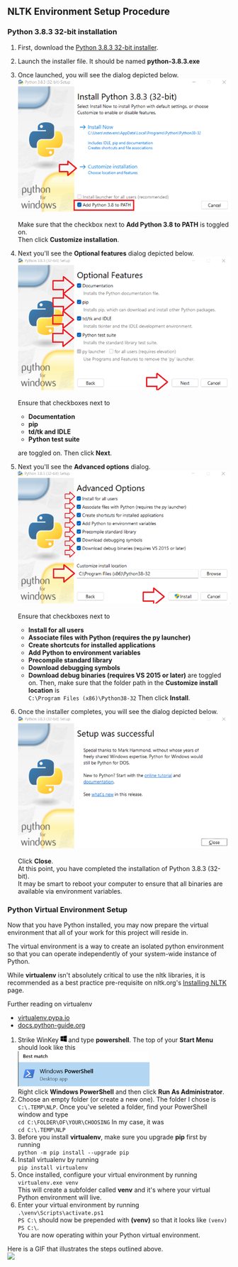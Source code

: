 ## NLTK Environment Setup Procedure  
### Python 3.8.3 32-bit installation  
   1. First, download the [Python 3.8.3 32-bit installer](https://www.python.org/ftp/python/3.8.3/python-3.8.3.exe).  
   2. Launch the installer file. It should be named **python-3.8.3.exe**  
   3. Once launched, you will see the dialog depicted below.  
   <img src="https://github.com/nstevens1040/NLP/blob/main/images/1.png" height="300px" width="auto"><br>  
   Make sure that the checkbox next to **Add Python 3.8 to PATH** is toggled on.  
   Then click **Customize installation**.  
   4. Next you'll see the **Optional features** dialog depicted below.  
   <img src="https://github.com/nstevens1040/NLP/blob/main/images/2.png" height="300px" width="auto"><br>  
   Ensure that checkboxes next to 
      - **Documentation**
      - **pip**
      - **td/tk and IDLE**
      - **Python test suite**
  
      are toggled on. Then click **Next**.  
   5. Next you'll see the **Advanced options** dialog.  
   <img src="https://github.com/nstevens1040/NLP/blob/main/images/4.png" height="300px" width="auto"><br>  
   Ensure that checkboxes next to 
      - **Install for all users**
      - **Associate files with Python (requires the py launcher)**
      - **Create shortcuts for installed applications**
      - **Add Python to environment variables**
      - **Precompile standard library**
      - **Download debugging symbols**
      - **Download debug binaries (requires VS 2015 or later)**
      are toggled on. Then, make sure that the folder path in the **Customize install location** is<br>```C:\Program Files (x86)\Python38-32```
   Then click **Install**.  
   6. Once the installer completes, you will see the dialog depicted below.  
   <img src="https://github.com/nstevens1040/NLP/blob/main/images/5.png" height="300px" width="auto"><br>  
   Click **Close**.  
   At this point, you have completed the installation of Python 3.8.3 (32-bit).  
   It may be smart to reboot your computer to ensure that all binaries are available via environment variables.  
  

### Python Virtual Environment Setup  
Now that you have Python installed, you may now prepare the virtual environment that all of your work for this project will reside in.  
  
The virtual environment is a way to create an isolated python environment so that you can operate independently of your system-wide instance of Python.  
  
While **virtualenv** isn't absolutely critical to use the nltk libraries, it is recommended as a best practice pre-requisite on nltk.org's [Installing NLTK](https://www.nltk.org/install.html) page.  
  
Further reading on virtualenv
   - [virtualenv.pypa.io](https://virtualenv.pypa.io/en/latest/)
   - [docs.python-guide.org](https://docs.python-guide.org/dev/virtualenvs/#lower-level-virtualenv)  
  
   1. Strike WinKey <img height=16px width=auto src="https://raw.githubusercontent.com/nstevens1040/images/main/winkey.svg"/> and type **powershell**. The top of your **Start Menu** should look like this<br><img height="80px" src="https://raw.githubusercontent.com/nstevens1040/NLP/main/images/sm_ps.png"><br>Right click **Windows PowerShell** and then click **Run As Administrator**.
   2. Choose an empty folder (or create a new one). The folder I chose is ```C:\.TEMP\NLP```. Once you've seleted a folder, find your PowerShell window and type <br>```cd C:\FOLDER\OF\YOUR\CHOOSING```
   In my case, it was <br>```cd C:\.TEMP\NLP```
   3. Before you install **virtualenv**, make sure you upgrade **pip** first by running<br>```python -m pip install --upgrade pip```<br>
   4. Install virtualenv by running<br>```pip install virtualenv```
   5. Once installed, configure your virtual environment by running<br>```virtualenv.exe venv```<br>This will create a subfolder called **venv** and it's where your virtual Python environment will live.
   6. Enter your virtual environment by running<br>```.\venv\Scripts\activate.ps1```<br>```PS C:\``` should now be prepended with **(venv)** so that it looks like ``(venv) PS C:\``. <br>You are now operating within your Python virtual environment.  
  
Here is a GIF that illustrates the steps outlined above.  
<img src="https://raw.githubusercontent.com/nstevens1040/NLP/main/images/render1645828356817.gif"><br>
